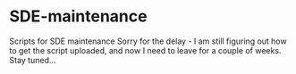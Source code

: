 SDE-maintenance
===============

Scripts for SDE maintenance
Sorry for the delay - I am still figuring out how to get the script uploaded, and now I need to leave for a couple of weeks.  Stay tuned...
